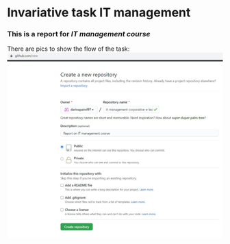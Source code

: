 # Invariative task IT management
### This is a report for *IT management course*
There are pics to show the flow of the task:
![First step](1-create-new-repo.jpg "First step")
